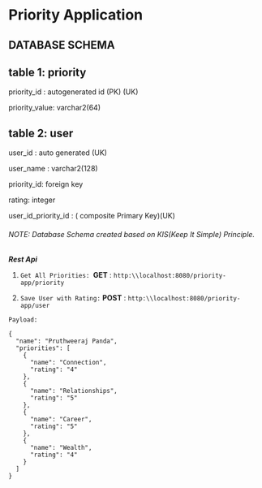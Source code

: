 # Priority Application

## DATABASE SCHEMA

table 1: priority
------------------
priority_id : autogenerated id (PK) (UK)

priority_value: varchar2(64)

table 2: user
--------------
user_id : auto generated (UK)

user_name : varchar2(128)

priority_id: foreign key

rating: integer

user_id_priority_id : ( composite Primary Key)(UK)

###### NOTE: Database Schema created based on KIS(Keep It Simple) Principle.

_**Rest Api**_

1) `Get All Priorities:
   `**GET** : `http:\\localhost:8080/priority-app/priority`


2) `Save User with Rating:`
   **POST** : `http:\\localhost:8080/priority-app/user`

`Payload:`

```
{
  "name": "Pruthweeraj Panda",
  "priorities": [
    {
      "name": "Connection",
      "rating": "4"
    },
    {
      "name": "Relationships",
      "rating": "5"
    },
    {
      "name": "Career",
      "rating": "5"
    },
    {
      "name": "Wealth",
      "rating": "4"
    }
  ]
}
```
